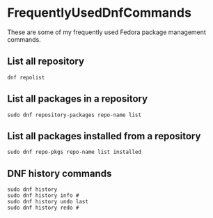 # FrequentlyUsedDnfCommands
These are some of my frequently used Fedora package management commands.

## List all repository

    dnf repolist

## List all packages in a repository

    sudo dnf repository-packages repo-name list

## List all packages installed from a repository

    sudo dnf repo-pkgs repo-name list installed

## DNF history commands

    sudo dnf history
    sudo dnf history info #
    sudo dnf history undo last
    sudo dnf history redo #
	
